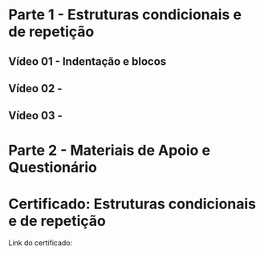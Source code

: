# Parte 1 - Estruturas condicionais e de repetição

## Vídeo 01 - Indentação e blocos
## Vídeo 02 -
## Vídeo 03 -  

# Parte 2 - Materiais de Apoio e Questionário

# Certificado: Estruturas condicionais e de repetição

Link do certificado: 
